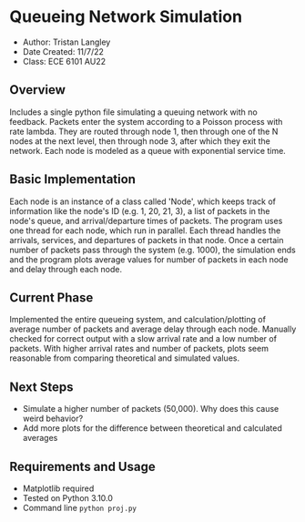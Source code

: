 # Queueing Network Simulation

- Author: Tristan Langley
- Date Created: 11/7/22
- Class: ECE 6101 AU22

## Overview
Includes a single python file simulating a queuing network with no feedback. Packets enter the system
according to a Poisson process with rate lambda. They are routed through node 1, then through one of
the N nodes at the next level, then through node 3, after which they exit the network. Each node is 
modeled as a queue with exponential service time.

## Basic Implementation
Each node is an instance of a class called 'Node', which keeps track of information like the node's ID
(e.g. 1, 20, 21, 3), a list of packets in the node's queue, and arrival/departure times of packets.
The program uses one thread for each node, which run in parallel. Each thread handles the arrivals,
services, and departures of packets in that node. Once a certain number of packets pass through the
system (e.g. 1000), the simulation ends and the program plots average values for number of packets in
each node and delay through each node.

## Current Phase
Implemented the entire queueing system, and calculation/plotting of average number of packets and
average delay through each node. Manually checked for correct output with a slow arrival rate and a
low number of packets. With higher arrival rates and number of packets, plots seem reasonable from
comparing theoretical and simulated values.

## Next Steps
- Simulate a higher number of packets (50,000). Why does this cause weird behavior?
- Add more plots for the difference between theoretical and calculated averages

## Requirements and Usage
- Matplotlib required
- Tested on Python 3.10.0
- Command line `python proj.py`

